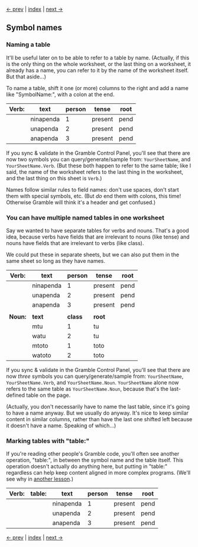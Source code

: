 [<- prev](first-program) | [index](../) | [next ->](understanding-structure)

## Symbol names

### Naming a table

It'll be useful later on to be able to refer to a table by name.  (Actually, if this is the only thing on the whole worksheet, or the last thing on a worksheet, it already has a name, you can refer to it by the name of the worksheet itself.  But that aside...)

To name a table, shift it one (or more) columns to the right and add a name like "SymbolName:", with a colon at the end.

| Verb: | text | person | tense | root |
|--|--------|--------|-------|-----|
| | ninapenda | 1 | present | pend |
| | unapenda | 2 | present |  pend |
| | anapenda | 3 | present |  pend |

If you sync & validate in the Gramble Control Panel, you'll see that there are now two symbols you can query/generate/sample from: ``YourSheetName``, and ``YourSheetName.Verb``.  (But these both happen to refer to the same table; like I said, the name of the worksheet refers to the last thing in the worksheet, and the last thing on this sheet is ``Verb``.)

Names follow similar rules to field names: don't use spaces, don't start them with special symbols, etc.  (But *do* end them with colons, this time!  Otherwise Gramble will think it's a header and get confused.)

### You can have multiple named tables in one worksheet

Say we wanted to have separate tables for verbs and nouns.  That's a good idea, because verbs have fields that are irrelevant to nouns (like tense) and nouns have fields that are irrelevant to verbs (like class).

We could put these in separate sheets, but we can also put them in the same sheet so long as they have names.

| Verb: | text | person | tense | root |
|--|--------|--------|-------|-----|
| | ninapenda | 1 | present | pend |
| | unapenda | 2 | present |  pend |
| | anapenda | 3 | present |  pend |
| |
**Noun:** | **text** | **class** | **root**
| | mtu | 1 | tu
| | watu | 2 | tu
| | mtoto | 1 | toto
| | watoto | 2 | toto

If you sync & validate in the Gramble Control Panel, you'll see that there are now *three* symbols you can query/generate/sample from: ``YourSheetName``, ``YourSheetName.Verb``, and ``YourSheetName.Noun``.  ``YourSheetName`` alone now refers to the same table as ``YourSheetName.Noun``, because that's the last-defined table on the page.

(Actually, you don't necessarily have to name the last table, since it's going to have a name anyway.  But we usually do anyway.  It's nice to keep similar content in similar columns, rather than have the last one shifted left because it doesn't have a name.  Speaking of which...)

### Marking tables with "table:"

If you're reading other people's Gramble code, you'll often see another operation, "table:", in between the symbol name and the table itself.  This operation doesn't actually do anything here, but putting in "table:" regardless can help keep content aligned in more complex programs.  (We'll see why in [another lesson](understanding-structure).)

| Verb: | table: | text | person | tense | root |
|--|--|------|--------|-------|-----|
| | | ninapenda | 1 | present | pend |
| | | unapenda | 2 | present |  pend |
| | | anapenda | 3 | present |  pend |

[<- prev](first-program) | [index](../) | [next ->](understanding-structure)